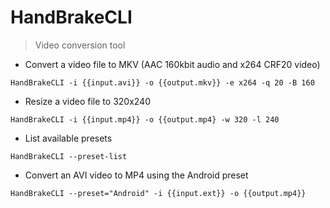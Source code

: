 # HandBrakeCLI

> Video conversion tool

- Convert a video file to MKV (AAC 160kbit audio and x264 CRF20 video)

`HandBrakeCLI -i {{input.avi}} -o {{output.mkv}} -e x264 -q 20 -B 160`

- Resize a video file to 320x240

`HandBrakeCLI -i {{input.mp4}} -o {{output.mp4} -w 320 -l 240`

- List available presets

`HandBrakeCLI --preset-list`

- Convert an AVI video to MP4 using the Android preset

`HandBrakeCLI --preset="Android" -i {{input.ext}} -o {{output.mp4}}`
